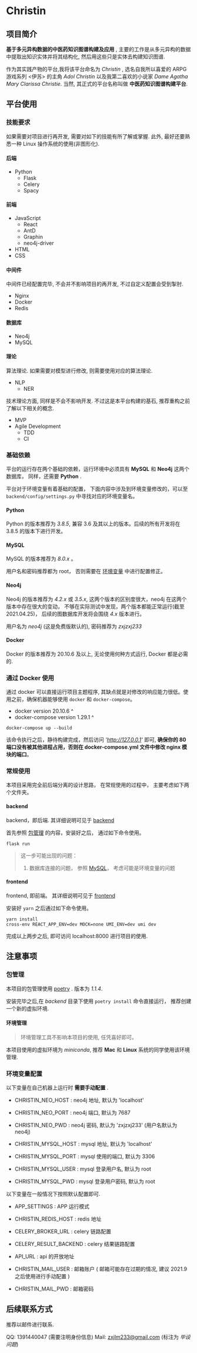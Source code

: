 # Christin

## 项目简介

**基于多元异构数据的中医药知识图谱构建及应用** , 主要的工作是从多元异构的数据中提取出知识实体并将其结构化, 然后用这些只是实体去构建知识图谱.

作为其实践产物的平台,我将该平台命名为 _Christin_ , 选名自我所以喜爱的 ARPG 游戏系列 <伊苏> 的主角 _Adol Christin_ 以及我第二喜欢的小说家 _Dame Agatha Mary Clarissa Christie_. 当然, 其正式的平台名称叫做 **中医药知识图谱构建平台**.

## 平台使用

### 技能要求

如果需要对项目进行再开发, 需要对如下的技能有所了解或掌握. 此外, 最好还要熟悉一种 Linux 操作系统的使用(非图形化).

#### 后端

- Python
  - Flask
  - Celery
  - Spacy

#### 前端

- JavaScript
  - React
  - AntD
  - Graphin
  - neo4j-driver
- HTML
- CSS

#### 中间件

中间件已经配置完毕, 不会并不影响项目的再开发, 不过自定义配置会受到掣肘.

- Nginx
- Docker
- Redis

#### 数据库

- Neo4j
- MySQL

#### 理论

算法理论. 如果需要对模型进行修改, 则需要使用对应的算法理论.

- NLP
  - NER

技术理论方面, 同样是不会不影响开发. 不过这是本平台构建的基石, 推荐重构之前了解以下相关的概念.

- MVP
- Agile Development
  - TDD
  - CI

### 基础依赖

平台的运行存在两个基础的依赖，运行环境中必须具有 **MySQL** 和 **Neo4j** 这两个数据库， 同样，还需要 **Python** .

平台对于环境变量有着基础的配置， 下面内容中涉及到环境变量修改的，可以至 `backend/config/settings.py` 中寻找对应的环境变量名。

#### Python

Python 的版本推荐为 _3.8.5_, 兼容 3.6 及其以上的版本。后续的所有开发将在 3.8.5 的版本下进行开发。

#### MySQL

MySQL 的版本推荐为 _8.0.x_ 。

用户名和密码推荐都为 root， 否则需要在 [环境变量](#环境变量配置) 中进行配置修正。

#### Neo4j

Neo4j 的版本推荐为 _4.2.x_ 或 _3.5.x_, 这两个版本的区别度很大，neo4j 在这两个版本中存在很大的变动， 不够在实际测试中发现，两个版本都能正常运行(截至 2021.04.25)， 后续的图数据库开发将会围绕 _4.x_ 版本进行。

用户名为 _neo4j_ (这是免费版默认的), 密码推荐为 _zxjzxj233_

#### Docker

Docker 的版本推荐为 20.10.6 及以上, 无论使用何种方式运行, Docker 都是必需的.

### 通过 Docker 使用

通过 docker 可以直接运行项目主题程序, 其缺点就是对修改的响应能力很低。使用之前，确保机器能够使用 `docker` 和 `docker-compose`。

- docker version 20.10.6 ^
- docker-compose version 1.29.1 ^

```shell
docker-compose up --build
```

该命令执行之后，静待构建完成，然后访问 _'http://127.0.0.1'_ 即可, **确保你的 80 端口没有被其他进程占用，否则在 docker-compose.yml 文件中修改 nginx 模块的端口**。

### 常规使用

本项目采用完全前后端分离的设计思路， 在常规使用的过程中， 主要考虑如下两个文件夹。

#### backend

backend，即后端. 其详细说明可见于 [backend](https://github.com/zxjlm/Christin/tree/main/backend)

首先参照 [包管理](#包管理) 的内容，安装好之后， 通过如下命令使用。

```shell
flask run
```

> 这一步可能出现的问题：
>
> 1. 数据库连接的问题， 参照 [MySQL](#MySQL)， 考虑可能是环境变量的问题

#### frontend

frontend, 即前端。 其详细说明可见于 [frontend](https://github.com/zxjlm/Christin/tree/main/frontend)

安装好 `yarn` 之后通过如下命令使用。

```shell
yarn install
cross-env REACT_APP_ENV=dev MOCK=none UMI_ENV=dev umi dev
```

完成以上两步之后, 即可访问 localhost:8000 进行项目的使用.

## 注意事项

### 包管理

本项目的包管理使用 [poetry](https://python-poetry.org/) . 版本为 _1.1.4_.

安装完毕之后,在 _backend_ 目录下使用 `poetry install` 命令直接运行， 推荐创建一个新的虚拟环境.

#### 环境管理

> 环境管理工具不影响本项目的使用, 任凭喜好即可。

本项目使用的虚拟环境为 _miniconda_, 推荐 **Mac** 和 **Linux** 系统的同学使用该环境管理.

### 环境变量配置

以下变量在自己机器上运行时 **需要手动配置** .

- CHRISTIN_NEO_HOST : neo4j 地址, 默认为 'localhost'
- CHRISTIN_NEO_PORT : neo4j 端口, 默认为 7687
- CHRISTIN_NEO_PWD : neo4j 密码, 默认为 'zxjzxj233' (用户名默认为 neo4j)

- CHRISTIN_MYSQL_HOST : mysql 地址, 默认为 'localhost'
- CHRISTIN_MYSQL_PORT : mysql 使用的端口, 默认为 3306
- CHRISTIN_MYSQL_USER : mysql 登录用户名, 默认为 root
- CHRISTIN_MYSQL_PWD : mysql 登录用户密码, 默认为 root

以下变量在一般情况下按照默认配置即可.

- APP_SETTINGS : APP 运行模式

- CHRISTIN_REDIS_HOST : redis 地址

- CELERY_BROKER_URL : celery 链路配置
- CELERY_RESULT_BACKEND : celery 结果链路配置

- API_URL : api 的开放地址
- CHRISTIN_MAIL_USER : 邮箱账户 ( 邮箱可能存在过期的情况, 建议 2021.9 之后使用进行手动配置 )
- CHRISTIN_MAIL_PWD : 邮箱密码

## 后续联系方式

推荐以邮件进行联系.

QQ: 1391440047 (需要注明身份信息)
Mail: zxjlm233@gmail.com (标注为 _毕设问题_)
